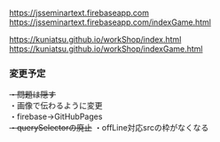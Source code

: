 https://jsseminartext.firebaseapp.com  
https://jsseminartext.firebaseapp.com/indexGame.html  

https://kuniatsu.github.io/workShop/index.html
https://kuniatsu.github.io/workShop/indexGame.html


### 変更予定  

~~・問題は隠す~~  
・画像で伝わるように変更  
・firebase→GitHubPages  
~~・querySelectorの廃止~~
・offLine対応srcの枠がなくなる


